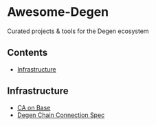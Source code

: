 # Awesome-Degen
Curated projects &amp; tools for the Degen ecosystem

## Contents
- [Infrastructure](#Infrastructure)




## Infrastructure
- [CA on Base](https://basescan.org/token/0x4ed4E862860beD51a9570b96d89aF5E1B0Efefed)
- [Degen Chain Connection Spec](https://chainlist.org/chain/666666666)
